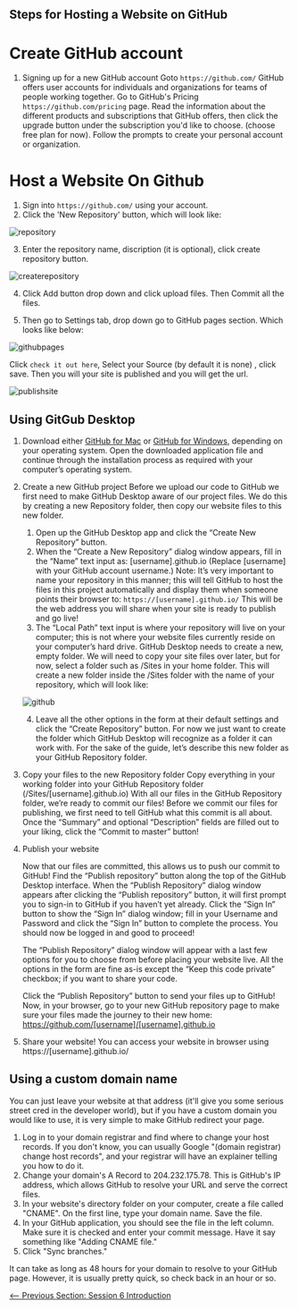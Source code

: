 ## Steps for Hosting a Website on GitHub

# Create GitHub account

1. Signing up for a new GitHub account Goto `https://github.com/`
   GitHub offers user accounts for individuals and organizations for teams of people working together.
   Go to GitHub's Pricing `https://github.com/pricing` page.
   Read the information about the different products and subscriptions that GitHub offers, then click the upgrade button under the subscription you'd like to choose. (choose free plan for now).
   Follow the prompts to create your personal account or organization.

# Host a Website On Github

1. Sign into `https://github.com/` using your account.
2. Click the 'New Repository' button, which will look like:

![repository](../images/Repository.png)

3. Enter the repository name, discription (it is optional), click create repository button.

![createrepository](../images/createRepository.png)

4. Click Add button drop down and click upload files. Then Commit all the files.

5. Then go to Settings tab, drop down go to GitHub pages section. Which looks like below:

![githubpages](../images/githubpages.png)

Click `check it out here`, Select your Source (by default it is none) , click save. Then you will your site is published and you will get the url.

![publishsite](../images/publishsite.png)

## Using GitGub Desktop

1. Download either [GitHub for Mac][1] or [GitHub for Windows][2], depending on your operating system.
   Open the downloaded application file and continue through the installation process as required with your computer’s operating system.
2. Create a new GitHub project
   Before we upload our code to GitHub we first need to make GitHub Desktop aware of our project files. We do this by creating a new Repository folder, then copy our website files to this new folder.

   1. Open up the GitHub Desktop app and click the “Create New Repository” button.
   2. When the “Create a New Repository” dialog window appears, fill in the “Name” text input as: [username].github.io (Replace [username] with your GitHub account username.)
      Note: It’s very important to name your repository in this manner; this will tell GitHub to host the files in this project automatically and display them when someone points their browser to:
      `https://[username].github.io/`
      This will be the web address you will share when your site is ready to publish and go live!
   3. The “Local Path” text input is where your repository will live on your computer; this is not where your website files currently reside on your computer’s hard drive. GitHub Desktop needs to create a new, empty folder.
      We will need to copy your site files over later, but for now, select a folder such as /Sites in your home folder. This will create a new folder inside the /Sites folder with the name of your repository, which will look like:

   ![github](../images/github.png)

   4. Leave all the other options in the form at their default settings and click the “Create Repository” button. For now we just want to create the folder which GitHub Desktop will recognize as a folder it can work with. For the sake of the guide, let’s describe this new folder as your GitHub Repository folder.

3. Copy your files to the new Repository folder
   Copy everything in your working folder into your GitHub Repository folder (/Sites/[username].github.io)
   With all our files in the GitHub Repository folder, we’re ready to commit our files!
   Before we commit our files for publishing, we first need to tell GitHub what this commit is all about.
   Once the “Summary” and optional “Description” fields are filled out to your liking, click the “Commit to master” button!

4. Publish your website

   Now that our files are committed, this allows us to push our commit to GitHub!
   Find the “Publish repository” button along the top of the GitHub Desktop interface.
   When the “Publish Repository” dialog window appears after clicking the “Publish repository” button, it will first prompt you to sign-in to GitHub if you haven’t yet already.
   Click the “Sign In” button to show the “Sign In” dialog window; fill in your Username and Password and click the “Sign In” button to complete the process. You should now be logged in and good to proceed!

   The “Publish Repository” dialog window will appear with a last few options for you to choose from before placing your website live.
   All the options in the form are fine as-is except the “Keep this code private” checkbox; if you want to share your code.

   Click the “Publish Repository” button to send your files up to GitHub!
   Now, in your browser, go to your new GitHub repository page to make sure your files made the journey to their new home:
   https://github.com/[username]/[username].github.io

5. Share your website!
   You can access your website in browser using https://[username].github.io/

## Using a custom domain name

You can just leave your website at that address (it'll give you some serious street cred in the developer world), but if you have a custom domain you would like to use, it is very simple to make GitHub redirect your page.

1. Log in to your domain registrar and find where to change your host records. If you don't know, you can usually Google "(domain registrar) change host records", and your registrar will have an explainer telling you how to do it.
2. Change your domain's A Record to 204.232.175.78. This is GitHub's IP address, which allows GitHub to resolve your URL and serve the correct files.
3. In your website's directory folder on your computer, create a file called "CNAME". On the first line, type your domain name. Save the file.
4. In your GitHub application, you should see the file in the left column. Make sure it is checked and enter your commit message. Have it say something like "Adding CNAME file."
5. Click "Sync branches."

It can take as long as 48 hours for your domain to resolve to your GitHub page. However, it is usually pretty quick, so check back in an hour or so.

[1]: http://mac.github.com/
[2]: http://windows.github.com/

<div style="width: 100%">
<a href='README.md'><-- Previous Section:  Session 6 Introduction</a>
</div>
